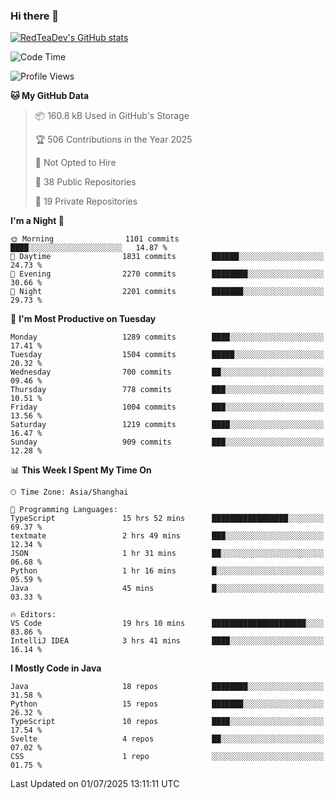 ### Hi there 👋

<!--
**RedTeaDev/RedTeaDev** is a ✨ _special_ ✨ repository because its `README.md` (this file) appears on your GitHub profile.

Here are some ideas to get you started:

- 🔭 I’m currently working on ...
- 🌱 I’m currently learning ...
- 👯 I’m looking to collaborate on ...
- 🤔 I’m looking for help with ...
- 💬 Ask me about ...
- 📫 How to reach me: ...
- 😄 Pronouns: ...
- ⚡ Fun fact: ...
-->

<!--
[![wakatime](https://wakatime.com/badge/user/6b101ed0-04c0-4490-9283-eb61f2efff96.svg)](https://wakatime.com/@6b101ed0-04c0-4490-9283-eb61f2efff96)
!-->

[![RedTeaDev's GitHub stats](https://github-readme-stats.vercel.app/api?username=RedTeaDev\&include_all_commits=true)](https://github.com/anuraghazra/github-readme-stats)
<!--
[![willianrod's wakatime stats](https://github-readme-stats.vercel.app/api/wakatime?username=RedTeaDev)](https://github.com/anuraghazra/github-readme-stats)
!-->
<!--START_SECTION:waka-->
![Code Time](http://img.shields.io/badge/Code%20Time-3%2C336%20hrs%2031%20mins-blue)

![Profile Views](http://img.shields.io/badge/Profile%20Views-0-blue)

**🐱 My GitHub Data** 

> 📦 160.8 kB Used in GitHub's Storage 
 > 
> 🏆 506 Contributions in the Year 2025
 > 
> 🚫 Not Opted to Hire
 > 
> 📜 38 Public Repositories 
 > 
> 🔑 19 Private Repositories 
 > 
**I'm a Night 🦉** 

```text
🌞 Morning                1101 commits        ████░░░░░░░░░░░░░░░░░░░░░   14.87 % 
🌆 Daytime                1831 commits        ██████░░░░░░░░░░░░░░░░░░░   24.73 % 
🌃 Evening                2270 commits        ████████░░░░░░░░░░░░░░░░░   30.66 % 
🌙 Night                  2201 commits        ███████░░░░░░░░░░░░░░░░░░   29.73 % 
```
📅 **I'm Most Productive on Tuesday** 

```text
Monday                   1289 commits        ████░░░░░░░░░░░░░░░░░░░░░   17.41 % 
Tuesday                  1504 commits        █████░░░░░░░░░░░░░░░░░░░░   20.32 % 
Wednesday                700 commits         ██░░░░░░░░░░░░░░░░░░░░░░░   09.46 % 
Thursday                 778 commits         ███░░░░░░░░░░░░░░░░░░░░░░   10.51 % 
Friday                   1004 commits        ███░░░░░░░░░░░░░░░░░░░░░░   13.56 % 
Saturday                 1219 commits        ████░░░░░░░░░░░░░░░░░░░░░   16.47 % 
Sunday                   909 commits         ███░░░░░░░░░░░░░░░░░░░░░░   12.28 % 
```


📊 **This Week I Spent My Time On** 

```text
🕑︎ Time Zone: Asia/Shanghai

💬 Programming Languages: 
TypeScript               15 hrs 52 mins      █████████████████░░░░░░░░   69.37 % 
textmate                 2 hrs 49 mins       ███░░░░░░░░░░░░░░░░░░░░░░   12.34 % 
JSON                     1 hr 31 mins        ██░░░░░░░░░░░░░░░░░░░░░░░   06.68 % 
Python                   1 hr 16 mins        █░░░░░░░░░░░░░░░░░░░░░░░░   05.59 % 
Java                     45 mins             █░░░░░░░░░░░░░░░░░░░░░░░░   03.33 % 

🔥 Editors: 
VS Code                  19 hrs 10 mins      █████████████████████░░░░   83.86 % 
IntelliJ IDEA            3 hrs 41 mins       ████░░░░░░░░░░░░░░░░░░░░░   16.14 % 
```

**I Mostly Code in Java** 

```text
Java                     18 repos            ████████░░░░░░░░░░░░░░░░░   31.58 % 
Python                   15 repos            ███████░░░░░░░░░░░░░░░░░░   26.32 % 
TypeScript               10 repos            ████░░░░░░░░░░░░░░░░░░░░░   17.54 % 
Svelte                   4 repos             ██░░░░░░░░░░░░░░░░░░░░░░░   07.02 % 
CSS                      1 repo              ░░░░░░░░░░░░░░░░░░░░░░░░░   01.75 % 
```




 Last Updated on 01/07/2025 13:11:11 UTC
<!--END_SECTION:waka-->


